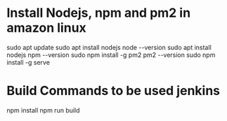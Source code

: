 Install Nodejs, npm and pm2 in amazon linux
===========================================
sudo apt update
sudo apt install nodejs
node --version
sudo apt install nodejs
npm --version
sudo npm install -g pm2
pm2 --version
sudo npm install -g serve

Build Commands to be used jenkins
=================================
npm install
npm run build
